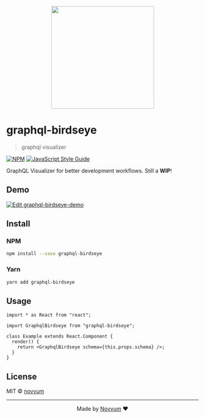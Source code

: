 <p align="center"><img src="https://i.imgur.com/JBBZ9Yn.png" width="269"></p>

# graphql-birdseye

> graphql visualizer

[![NPM](https://img.shields.io/npm/v/graphql-view.svg)](https://www.npmjs.com/package/graphql-view) [![JavaScript Style Guide](https://img.shields.io/badge/code_style-standard-brightgreen.svg)](https://standardjs.com)

GraphQL Visualizer for better development workflows. Still a **WIP**!

## Demo

[![Edit graphql-birdseye-demo](https://codesandbox.io/static/img/play-codesandbox.svg)](https://codesandbox.io/s/xp9mp9rzwo)

## Install

### NPM

```bash
npm install --save graphql-birdseye
```

### Yarn

```bash
yarn add graphql-birdseye
```

## Usage

```tsx
import * as React from "react";

import GraphqlBirdseye from "graphql-birdseye";

class Example extends React.Component {
  render() {
    return <GraphqlBirdseye schema={this.props.schema} />;
  }
}
```

## License

MIT © [novvum](https://github.com/novvum)

---

<p align="center">Made by <a href="https://www.novvum.io">Novvum</a> ❤️</p>

